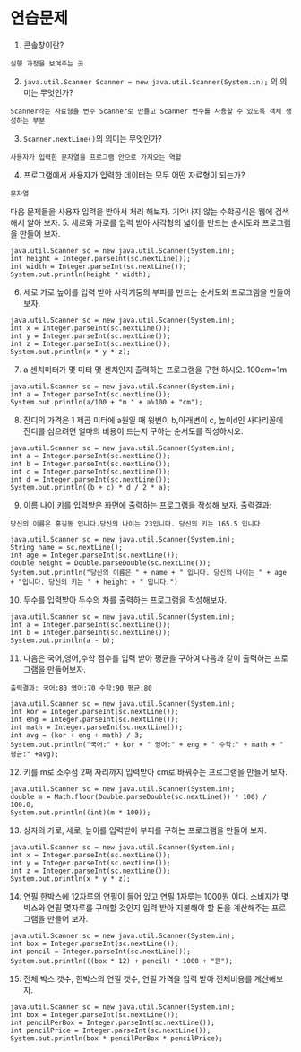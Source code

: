 # 연습문제

1. 콘솔창이란?
```
실행 과정을 보여주는 곳
```
2. `java.util.Scanner Scanner = new java.util.Scanner(System.in);` 의 의미는 무엇인가?
```
Scanner라는 자료형을 변수 Scanner로 만들고 Scanner 변수를 사용할 수 있도록 객체 생성하는 부분
```
3. `Scanner.nextLine()`의 의미는 무엇인가?
```
사용자가 입력한 문자열을 프로그램 안으로 가져오는 역할
```
4. 프로그램에서 사용자가 입력한 데이터는 모두 어떤 자료형이 되는가?
```
문자열
```
다음 문제들을 사용자 입력을 받아서 처리 해보자. 기억나지 않는 수학공식은 웹에 검색해서 알아 보자.
5. 세로와 가로를 입력 받아 사각형의 넓이를 만드는 순서도와 프로그램을 만들어 보자.
```
java.util.Scanner sc = new java.util.Scanner(System.in);
int height = Integer.parseInt(sc.nextLine());
int width = Integer.parseInt(sc.nextLine());
System.out.println(height * width);
```
6. 세로 가로 높이를 입력 받아 사각기둥의 부피를 만드는 순서도와 프로그램을 만들어 보자.
```
java.util.Scanner sc = new java.util.Scanner(System.in);
int x = Integer.parseInt(sc.nextLine());
int y = Integer.parseInt(sc.nextLine());
int z = Integer.parseInt(sc.nextLine());
System.out.println(x * y * z);
```
7. a 센치미터가 몇 미터 몇 센치인지 출력하는 프로그램을 구현 하시오. 100cm=1m
```
java.util.Scanner sc = new java.util.Scanner(System.in);
int a = Integer.parseInt(sc.nextLine());
System.out.println(a/100 + "m " + a%100 + "cm");
```
8. 잔디의 가격은 1 제곱 미터에 a원일 때 윗변이 b,아래변이 c, 높이d인 사다리꼴에 잔디를 심으려면 얼마의 비용이 드는지 구하는 순서도를 작성하시오.
```
java.util.Scanner sc = new java.util.Scanner(System.in);
int a = Integer.parseInt(sc.nextLine());
int b = Integer.parseInt(sc.nextLine());
int c = Integer.parseInt(sc.nextLine());
int d = Integer.parseInt(sc.nextLine());
System.out.println((b + c) * d / 2 * a);
```
9. 이름 나이 키를 입력받은 화면에 출력하는 프로그램을 작성해 보자. 출력결과:
```
당신의 이름은 홍길동 입니다.당신의 나이는 23입니다. 당신의 키는 165.5 입니다.
```
```
java.util.Scanner sc = new java.util.Scanner(System.in);
String name = sc.nextLine();
int age = Integer.parseInt(sc.nextLine());
double height = Double.parseDouble(sc.nextLine());
System.out.println("당신의 이름은 " + name + " 입니다. 당신의 나이는 " + age + "입니다. 당신의 키는 " + height + " 입니다.")
```
10. 두수를 입력받아 두수의 차를 출력하는 프로그램을 작성해보자.
```
java.util.Scanner sc = new java.util.Scanner(System.in);
int a = Integer.parseInt(sc.nextLine());
int b = Integer.parseInt(sc.nextLine());
System.out.println(a - b);
```
11. 다음은 국어,영어,수학 점수를 입력 받아 평균을 구하여 다음과 같이 출력하는 프로그램을 만들어보자. 
```
출력결과: 국어:80 영어:70 수학:90 평균:80
```
```
java.util.Scanner sc = new java.util.Scanner(System.in);
int kor = Integer.parseInt(sc.nextLine());
int eng = Integer.parseInt(sc.nextLine());
int math = Integer.parseInt(sc.nextLine());
int avg = (kor + eng + math) / 3;
System.out.println("국어:" + kor + " 영어:" + eng + " 수학:" + math + " 평균:" +avg);
```
12. 키를 m로 소수점 2째 자리까지 입력받아 cm로 바꿔주는 프로그램을 만들어 보자.
```
java.util.Scanner sc = new java.util.Scanner(System.in);
double m = Math.floor(Double.parseDouble(sc.nextLine()) * 100) / 100.0;
System.out.println((int)(m * 100));
```
13. 상자의 가로, 세로, 높이를 입력받아 부피를 구하는 프로그램을 만들어 보자.
```
java.util.Scanner sc = new java.util.Scanner(System.in);
int x = Integer.parseInt(sc.nextLine());
int y = Integer.parseInt(sc.nextLine());
int z = Integer.parseInt(sc.nextLine());
System.out.println(x * y * z);
```
14. 연필 한박스에 12자루의 연필이 들어 있고 연필 1자루는 1000원 이다. 소비자가 몇 박스와 연필 몇자루를 구매할 것인지 입력 받아 지불해야 할 돈을 계산해주는 프로그램을 만들어 보자.
```
java.util.Scanner sc = new java.util.Scanner(System.in);
int box = Integer.parseInt(sc.nextLine());
int pencil = Integer.parseInt(sc.nextLine());
System.out.println(((box * 12) + pencil) * 1000 + "원");
```
15. 전체 박스 갯수, 한박스의 연필 갯수, 연필 가격을 입력 받아 전체비용를 계산해보자.
```
java.util.Scanner sc = new java.util.Scanner(System.in);
int box = Integer.parseInt(sc.nextLine());
int pencilPerBox = Integer.parseInt(sc.nextLine());
int pencilPrice = Integer.parseInt(sc.nextLine());
System.out.println(box * pencilPerBox * pencilPrice);
```
